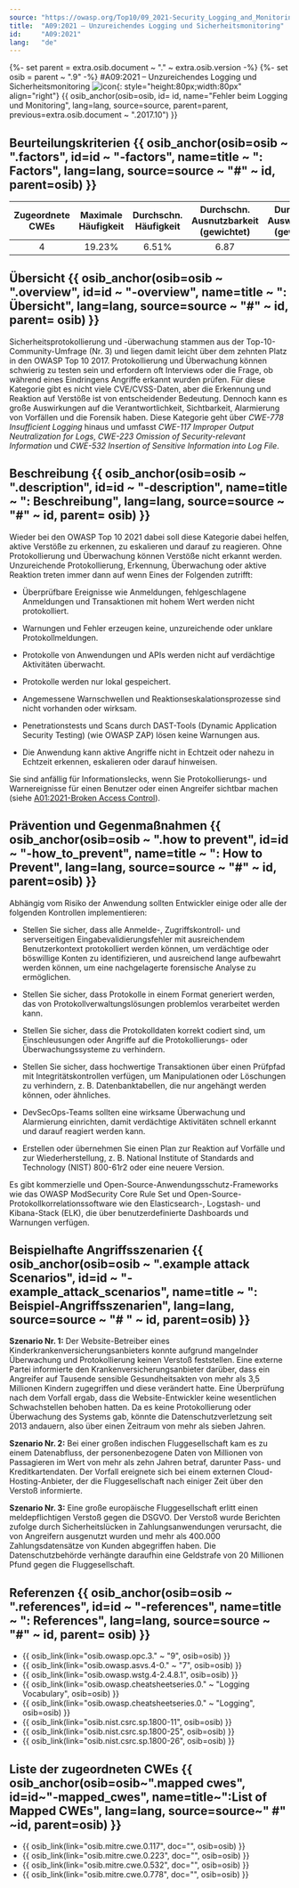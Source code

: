 ```yaml
---
source: "https://owasp.org/Top10/09_2021-Security_Logging_and_Monitoring_Failures/"
title:  "A09:2021 – Unzureichendes Logging und Sicherheitsmonitoring"
id:     "A09:2021"
lang:   "de"
---
```

{%- set parent = extra.osib.document ~ "." ~ extra.osib.version -%}
{%- set osib = parent ~ ".9" -%}
#A09:2021 – Unzureichendes Logging und Sicherheitsmonitoring ![icon](assets/TOP_10_Icons_Final_Security_Logging_and_Monitoring_Failures.png){: style="height:80px;width:80px" align="right"} {{ osib_anchor(osib=osib, id= id, name="Fehler beim Logging und Monitoring", lang=lang, source=source, parent=parent, previous=extra.osib.document ~ ".2017.10") }}


## Beurteilungskriterien {{ osib_anchor(osib=osib ~ ".factors", id=id ~ "-factors", name=title ~ ": Factors", lang=lang, source=source ~ "#" ~ id, parent=osib) }}

| Zugeordnete CWEs | Maximale Häufigkeit | Durchschn. Häufigkeit | Durchschn. Ausnutzbarkeit (gewichtet) | Durchschn. Auswirkungen (gewichtet) | Maximale Abdeckung | Durchschnittliche Abdeckung | Gesamtanzahl | CVEs insgesamt |
|:-------------:|:--------------------:|:--------------------:|:--------------:|:--------------:|:----------------------:|:---------------------:|:-------------------:|:------------:|
| 4           | 19.23%             | 6.51%              | 6.87                 | 4.99                | 53.67%       | 39.97%       | 53,615            | 242        |

## Übersicht {{ osib_anchor(osib=osib ~ ".overview", id=id ~ "-overview", name=title ~ ": Übersicht", lang=lang, source=source ~ "#" ~ id, parent= osib) }}

Sicherheitsprotokollierung und -überwachung stammen aus der Top-10-Community-Umfrage (Nr. 3) und liegen damit leicht über dem zehnten Platz in den OWASP Top 10 2017. Protokollierung und Überwachung können schwierig zu testen sein und erfordern oft Interviews oder die Frage, ob während eines Eindringens Angriffe erkannt wurden prüfen. Für diese Kategorie gibt es nicht viele CVE/CVSS-Daten, aber die Erkennung und Reaktion auf Verstöße ist von entscheidender Bedeutung. Dennoch kann es große Auswirkungen auf die Verantwortlichkeit, Sichtbarkeit, Alarmierung von Vorfällen und die Forensik haben. 
Diese Kategorie geht über *CWE-778 Insufficient Logging* hinaus und umfasst 
*CWE-117 Improper Output Neutralization for Logs*,
*CWE-223 Omission of Security-relevant Information* und 
*CWE-532* *Insertion of Sensitive Information into Log File*.

## Beschreibung {{ osib_anchor(osib=osib ~ ".description", id=id ~ "-description", name=title ~ ": Beschreibung", lang=lang, source=source ~ "#" ~ id, parent= osib) }}

Wieder bei den OWASP Top 10 2021 dabei soll diese Kategorie dabei helfen, aktive Verstöße zu erkennen, zu eskalieren und darauf zu reagieren. Ohne Protokollierung und Überwachung können Verstöße nicht erkannt werden.
Unzureichende Protokollierung, Erkennung, Überwachung oder aktive Reaktion treten immer dann auf wenn Eines der Folgenden zutrifft:
- Überprüfbare Ereignisse wie Anmeldungen, fehlgeschlagene Anmeldungen und Transaktionen mit hohem Wert werden nicht protokolliert.

- Warnungen und Fehler erzeugen keine, unzureichende oder unklare Protokollmeldungen.

- Protokolle von Anwendungen und APIs werden nicht auf verdächtige Aktivitäten überwacht.

- Protokolle werden nur lokal gespeichert.

- Angemessene Warnschwellen und Reaktionseskalationsprozesse sind nicht vorhanden oder wirksam.

- Penetrationstests und Scans durch DAST-Tools (Dynamic Application Security Testing) (wie OWASP ZAP) lösen keine Warnungen aus.

- Die Anwendung kann aktive Angriffe nicht in Echtzeit oder nahezu in Echtzeit erkennen, eskalieren oder darauf hinweisen.

Sie sind anfällig für Informationslecks, wenn Sie Protokollierungs- und Warnereignisse für einen Benutzer oder einen Angreifer sichtbar machen (siehe [A01:2021-Broken Access Control](A01_2021-Broken_Access_Control.md)).

## Prävention und Gegenmaßnahmen {{ osib_anchor(osib=osib ~ ".how to prevent", id=id ~ "-how_to_prevent", name=title ~ ": How to Prevent", lang=lang, source=source ~ "#" ~ id, parent=osib) }}

Abhängig vom Risiko der Anwendung sollten Entwickler einige oder alle der folgenden Kontrollen implementieren:

- Stellen Sie sicher, dass alle Anmelde-, Zugriffskontroll- und serverseitigen Eingabevalidierungsfehler mit ausreichendem Benutzerkontext protokolliert werden können, um verdächtige oder böswillige Konten zu identifizieren, und ausreichend lange aufbewahrt werden können, um eine nachgelagerte forensische Analyse zu ermöglichen.

- Stellen Sie sicher, dass Protokolle in einem Format generiert werden, das von Protokollverwaltungslösungen problemlos verarbeitet werden kann.

- Stellen Sie sicher, dass die Protokolldaten korrekt codiert sind, um Einschleusungen oder Angriffe auf die Protokollierungs- oder Überwachungssysteme zu verhindern.

- Stellen Sie sicher, dass hochwertige Transaktionen über einen Prüfpfad mit Integritätskontrollen verfügen, um Manipulationen oder Löschungen zu verhindern, z. B. Datenbanktabellen, die nur angehängt werden können, oder ähnliches.

- DevSecOps-Teams sollten eine wirksame Überwachung und Alarmierung einrichten, damit verdächtige Aktivitäten schnell erkannt und darauf reagiert werden kann.

- Erstellen oder übernehmen Sie einen Plan zur Reaktion auf Vorfälle und zur Wiederherstellung, z. B. National Institute of Standards and Technology (NIST) 800-61r2 oder eine neuere Version.

Es gibt kommerzielle und Open-Source-Anwendungsschutz-Frameworks wie das OWASP ModSecurity Core Rule Set und Open-Source-Protokollkorrelationssoftware wie den Elasticsearch-, Logstash- und Kibana-Stack (ELK), die über benutzerdefinierte Dashboards und Warnungen verfügen.

## Beispielhafte Angriffsszenarien {{ osib_anchor(osib=osib ~ ".example attack Scenarios", id=id ~ "-example_attack_scenarios", name=title ~ ": Beispiel-Angriffsszenarien", lang=lang, source=source ~ "# " ~ id, parent=osib) }}

**Szenario Nr. 1:** Der Website-Betreiber eines Kinderkrankenversicherungsanbieters konnte aufgrund mangelnder Überwachung und Protokollierung keinen Verstoß feststellen. Eine externe Partei informierte den Krankenversicherungsanbieter darüber, dass ein Angreifer auf Tausende sensible Gesundheitsakten von mehr als 3,5 Millionen Kindern zugegriffen und diese verändert hatte. Eine Überprüfung nach dem Vorfall ergab, dass die Website-Entwickler keine wesentlichen Schwachstellen behoben hatten. Da es keine Protokollierung oder Überwachung des Systems gab, könnte die Datenschutzverletzung seit 2013 andauern, also über einen Zeitraum von mehr als sieben Jahren.

**Szenario Nr. 2:** Bei einer großen indischen Fluggesellschaft kam es zu einem Datenabfluss, der personenbezogene Daten von Millionen von Passagieren im Wert von mehr als zehn Jahren betraf, darunter Pass- und Kreditkartendaten. Der Vorfall ereignete sich bei einem externen Cloud-Hosting-Anbieter, der die Fluggesellschaft nach einiger Zeit über den Verstoß informierte.

**Szenario Nr. 3:** Eine große europäische Fluggesellschaft erlitt einen meldepflichtigen Verstoß gegen die DSGVO. Der Verstoß wurde Berichten zufolge durch Sicherheitslücken in Zahlungsanwendungen verursacht, die von Angreifern ausgenutzt wurden und mehr als 400.000 Zahlungsdatensätze von Kunden abgegriffen haben. Die Datenschutzbehörde verhängte daraufhin eine Geldstrafe von 20 Millionen Pfund gegen die Fluggesellschaft.

## Referenzen {{ osib_anchor(osib=osib ~ ".references", id=id ~ "-references", name=title ~ ": References", lang=lang, source=source ~ "#" ~ id, parent= osib) }}

- {{ osib_link(link="osib.owasp.opc.3." ~ "9", osib=osib) }} <!-- [OWASP Proaktive Kontrollen: Protokollierung und Überwachung implementieren](https://owasp.org/www-project-proactive-controls/v3/en/c9-security-logging.html) -->
- {{ osib_link(link="osib.owasp.asvs.4-0." ~ "7", osib=osib) }} <!-- [OWASP Application Security Verification Standard: V7 Logging and Monitoring](https://owasp.org/www-project-application-security-verification-standard) -->
- {{ osib_link(link="osib.owasp.wstg.4-2.4.8.1", osib=osib) }} <!--- war: [OWASP-Testleitfaden: Testen auf detaillierte Fehlercodes](https://owasp.org/www-project-web-security-testing-guide/v41/4-Web_Application_Security_Testing/08-Testing_for_Error_Handling/01-Testing_for_Error_Code) -->
- {{ osib_link(link="osib.owasp.cheatsheetseries.0." ~ "Logging Vocabulary", osib=osib) }} <!-- [OWASP Cheat Sheet: Application Logging Vocabulary](https://cheatsheetseries.owasp.org/cheatsheets/Application_Logging_Vocabulary_Cheat_Sheet.html) -->
- {{ osib_link(link="osib.owasp.cheatsheetseries.0." ~ "Logging", osib=osib) }} <!-- [OWASP Spickzettel: Protokollierung](https://cheatsheetseries.owasp.org/cheatsheets/Logging_Cheat_Sheet.html) -->
- {{ osib_link(link="osib.nist.csrc.sp.1800-11", osib=osib) }} <!--- [Datenintegrität: Wiederherstellung nach Ransomware und anderen zerstörerischen Ereignissen](https://csrc.nist.gov/publications/detail/sp/1800-11/final) -->
- {{ osib_link(link="osib.nist.csrc.sp.1800-25", osib=osib) }} <!--- [Datenintegrität: identifizierung und Schutz von Vermögenswerten vor Ransomware und anderen zerstörerischen Ereignissen](https://csrc.nist.gov/publications/detail/sp/1800-25/final) -->
- {{ osib_link(link="osib.nist.csrc.sp.1800-26", osib=osib) }} <!--- [Datenintegrität: Erkennen und Reagieren auf Ransomware und andere zerstörerische Ereignisse](https://csrc.nist.gov/publications/detail/sp/1800-26/final) -->

## Liste der zugeordneten CWEs {{ osib_anchor(osib=osib~".mapped cwes", id=id~"-mapped_cwes", name=title~":List of Mapped CWEs", lang=lang, source=source~" #" ~id, parent=osib) }}

- {{ osib_link(link="osib.mitre.cwe.0.117", doc="", osib=osib) }} <!-- [CWE-117: Unsachgemäße Ausgabeneutralisierung für Protokolle](https://cwe.mitre.org/data/definitions/117.html) -->
- {{ osib_link(link="osib.mitre.cwe.0.223", doc="", osib=osib) }} <!-- [CWE-223: Auslassung sicherheitsrelevanter Informationen](https://cwe.mitre.org/data/definitions/223.html) -->
- {{ osib_link(link="osib.mitre.cwe.0.532", doc="", osib=osib) }} <!-- [CWE-532: Einfügen vertraulicher Informationen in die Protokolldatei](https://cwe.mitre.org/data/definitions/532.html) -->
- {{ osib_link(link="osib.mitre.cwe.0.778", doc="", osib=osib) }} <!-- [CWE-778: Unzureichende Protokollierung](https://cwe.mitre.org/data/definitions/778.html) -->
